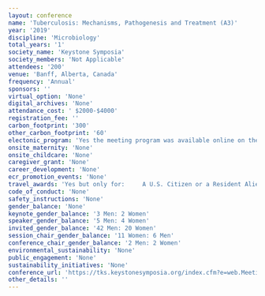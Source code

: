```yaml
---
layout: conference 
name: 'Tuberculosis: Mechanisms, Pathogenesis and Treatment (A3)'
year: '2019'
discipline: 'Microbiology'
total_years: '1'
society_name: 'Keystone Symposia'
society_members: 'Not Applicable'
attendees: '200'
venue: 'Banff, Alberta, Canada'
frequency: 'Annual'
sponsors: ''
virtual_option: 'None'
digital_archives: 'None'
attendance_cost: ' $2000-$4000'
registration_fee: ''
carbon_footprint: '300'
other_carbon_footprint: '60'
electonic_program: 'Yes the meeting program was available online on the conference website.'
onsite_maternity: 'None'
onsite_childcare: 'None'
caregiver_grant: 'None'
career_development: 'None'
ecr_promotion_events: 'None'
travel_awards: 'Yes but only for:     A U.S. Citizen or a Resident Alien with a Green Card.     A graduate or post-doctoral student currently enrolled in an academic program.     One of the following ethnic origins:         Hispanic American or Latin American         African American or Black         American Indian or Alaska Native         Native Hawaiian or Pacific Islander'
code_of_conduct: 'None'
safety_instructions: 'None'
gender_balance: 'None'
keynote_gender_balance: '3 Men: 2 Women'
speaker_gender_balance: '5 Men: 4 Women'
invited_gender_balance: '42 Men: 20 Women'
session_chair_gender_balance: '11 Women: 6 Men'
conference_chair_gender_balance: '2 Men: 2 Women'
environmental_sustainability: 'None'
public_engagement: 'None'
sustainability_initiatives: 'None'
conference_url: 'https://tks.keystonesymposia.org/index.cfm?e=web.Meeting.Program&meetingid=1627'
other_details: ''
---
```

